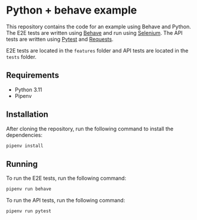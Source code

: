 # Python + behave example

This repository contains the code for an example using Behave and Python.
The E2E tests are written using [Behave](https://behave.readthedocs.io/en/stable/) and run
using [Selenium](https://www.selenium.dev/).
The API tests are written using [Pytest](https://docs.pytest.org/en/stable/)
and [Requests](https://docs.python-requests.org/en/latest/).

E2E tests are located in the `features` folder and API tests are located in the `tests` folder.

## Requirements

- Python 3.11
- Pipenv

## Installation

After cloning the repository, run the following command to install the dependencies:

```bash
pipenv install
```

## Running

To run the E2E tests, run the following command:

```bash
pipenv run behave
```

To run the API tests, run the following command:

```bash
pipenv run pytest
```
